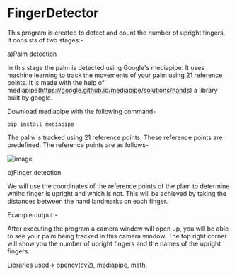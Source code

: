 # FingerDetector

This program is created to detect and count the number of upright fingers. It consists of two stages:-

a)Palm detection

In this stage the palm is detected using Google's mediapipe. It uses machine learning to track the movements of your palm using 21 reference points. It is made with the help of mediapipe(https://google.github.io/mediapipe/solutions/hands) a library built by google.

Download mediapipe with the following command- 

```
pip install mediapipe
```

The palm is tracked using 21 reference points. These reference points are predefined. The reference points are as follows-

![image](https://user-images.githubusercontent.com/47482433/121740885-5bd25a80-cb1b-11eb-8501-9270fb396746.png)

b)Finger detection

We will use the coordinates of the reference points of the plam to determine whihc finger is upright and which is not. This will be achieved by taking the distances between the hand landmarks on each finger.

Example output:-


After executing the program a camera window will open up, you will be able to see your palm being tracked in this camera window. The top right corner will show you the number of upright fingers and the names of the upright fingers.

Libraries used-> opencv(cv2), mediapipe, math.

